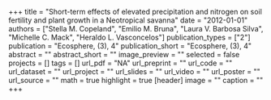 +++
title = "Short-term effects of elevated precipitation and nitrogen on soil fertility and plant growth in a Neotropical savanna"
date = "2012-01-01"
authors = ["Stella M. Copeland", "Emilio M. Bruna", "Laura V. Barbosa Silva", "Michelle C. Mack", "Heraldo L. Vasconcelos"]
publication_types = ["2"]
publication = "Ecosphere, (3), 4"
publication_short = "Ecosphere, (3), 4"
abstract = ""
abstract_short = ""
image_preview = ""
selected = false
projects = []
tags = []
url_pdf = "NA"
url_preprint = ""
url_code = ""
url_dataset = ""
url_project = ""
url_slides = ""
url_video = ""
url_poster = ""
url_source = ""
math = true
highlight = true
[header]
image = ""
caption = ""
+++
